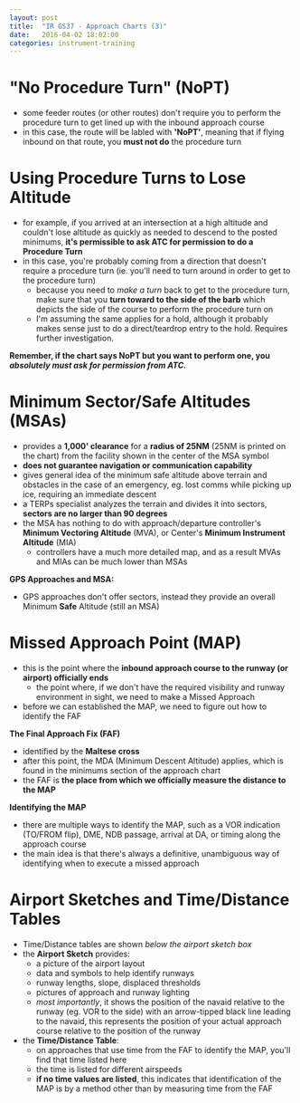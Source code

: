 ```yaml
---
layout: post
title:  "IR GS37 - Approach Charts (3)"
date:   2016-04-02 18:02:00
categories: instrument-training
---
```


# "No Procedure Turn" (NoPT)

 - some feeder routes (or other routes) don't require you to perform the procedure turn to get lined up with the inbound approach course
 - in this case, the route will be labled with **'NoPT'**, meaning that if flying inbound on that route, you **must not do** the procedure turn

# Using Procedure Turns to Lose Altitude

 - for example, if you arrived at an intersection at a high altitude and couldn't lose altitude as quickly as needed to descend to the posted minimums, **it's permissible to ask ATC for permission to do a Procedure Turn**
 - in this case, you're probably coming from a direction that doesn't require a procedure turn (ie. you'll need to turn around in order to get to the procedure turn)
   - because you need to *make a turn* back to get to the procedure turn, make sure that you **turn toward to the side of the barb** which depicts the side of the course to perform the procedure turn on
   - I'm assuming the same applies for a hold, although it probably makes sense just to do a direct/teardrop entry to the hold. Requires further investigation.

**Remember, if the chart says NoPT but you want to perform one, you *absolutely must ask for permission from ATC.***

# Minimum Sector/Safe Altitudes (MSAs)

 - provides a **1,000' clearance** for a **radius of 25NM** (25NM is printed on the chart) from the facility shown in the center of the MSA symbol
 - **does not guarantee navigation or communication capability**
 - gives general idea of the minimum safe altitude above terrain and obstacles in the case of an emergency, eg. lost comms while picking up ice, requiring an immediate descent
 - a TERPs specialist analyzes the terrain and divides it into sectors, **sectors are no larger than 90 degrees**
 - the MSA has nothing to do with approach/departure controller's **Minimum Vectoring Altitude** (MVA), or Center's **Minimum Instrument Altitude** (MIA)
   - controllers have a much more detailed map, and as a result MVAs and MIAs can be much lower than MSAs

**GPS Approaches and MSA:**

 - GPS approaches don't offer sectors, instead they provide an overall Minimum **Safe** Altitude (still an MSA)

# Missed Approach Point (MAP)

 - this is the point where the **inbound approach course to the runway (or airport) officially ends**
   - the point where, if we don't have the required visibility and runway environment in sight, we need to make a Missed Approach
 - before we can established the MAP, we need to figure out how to identify the FAF

**The Final Approach Fix (FAF)**

 - identified by the **Maltese cross**
 - after this point, the MDA (Minimum Descent Altitude) applies, which is found in the minimums section of the approach chart
 - the FAF is **the place from which we officially measure the distance to the MAP**

**Identifying the MAP**

 - there are multiple ways to identify the MAP, such as a VOR indication (TO/FROM flip), DME, NDB passage, arrival at DA, or timing along the approach course
 - the main idea is that there's always a definitive, unambiguous way of identifying when to execute a missed approach

# Airport Sketches and Time/Distance Tables

 - Time/Distance tables are shown *below the airport sketch box*
 - the **Airport Sketch** provides:
   - a picture of the airport layout
   - data and symbols to help identify runways
   - runway lengths, slope, displaced thresholds
   - pictures of approach and runway lighting
   - *most importantly*, it shows the position of the navaid relative to the runway (eg. VOR to the side) with an arrow-tipped black line leading to the navaid, this represents the position of your actual approach course relative to the position of the runway
 - the **Time/Distance Table**:
   - on approaches that use time from the FAF to identify the MAP, you'll find that time listed here
   - the time is listed for different airspeeds
   - **if no time values are listed**, this indicates that identification of the MAP is by a method other than by measuring time from the FAF
